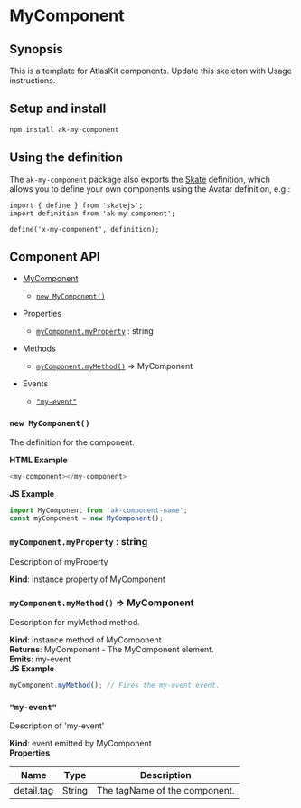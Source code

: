 # MyComponent

## Synopsis

This is a template for AtlasKit components. Update this skeleton with Usage instructions.

## Setup and install

```
npm install ak-my-component
```

## Using the definition

The `ak-my-component` package also exports the [Skate](https://github.com/skatejs/skatejs) definition, 
which allows you to define your own components using the Avatar definition, e.g.:

```
import { define } from 'skatejs';
import definition from 'ak-my-component';

define('x-my-component', definition);
```

## Component API

* [MyComponent](#MyComponent)
    * [`new MyComponent()`](#new_MyComponent_new)

* Properties

    *  [`myComponent.myProperty`](#MyComponent+myProperty) : string

* Methods

    *  [`myComponent.myMethod()`](#MyComponent+myMethod) ⇒ MyComponent

* Events

    *  [`"my-event"`](#MyComponent+event_my-event)

### `new MyComponent()`
The definition for the component.

**HTML Example**
```js
<my-component></my-component>
```
**JS Example**
```js
import MyComponent from 'ak-component-name';
const myComponent = new MyComponent();
```
### `myComponent.myProperty` : string
Description of myProperty

**Kind**: instance property of MyComponent  
### `myComponent.myMethod()` ⇒ MyComponent
Description for myMethod method.

**Kind**: instance method of MyComponent  
**Returns**: MyComponent - The MyComponent element.  
**Emits**: my-event  
**JS Example**
```js
myComponent.myMethod(); // Fires the my-event event.
```
### `"my-event"`
Description of 'my-event'

**Kind**: event emitted by MyComponent  
**Properties**

| Name | Type | Description |
| --- | --- | --- |
| detail.tag | String | The tagName of the component. |

